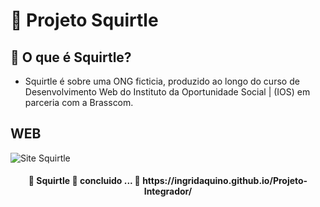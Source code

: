 # 🐢 Projeto Squirtle

## 🐚  O que é Squirtle?
- Squirtle é sobre uma ONG ficticia, produzido ao longo do curso de
Desenvolvimento Web do Instituto da Oportunidade Social | (IOS) em parceria com a
Brasscom.

## WEB

![Site Squirtle](./gif/tle.gif)

<h4 align="center"> 
	🧩 Squirtle 🚀 concluido ... 🧩
    https://ingridaquino.github.io/Projeto-Integrador/
</h4>